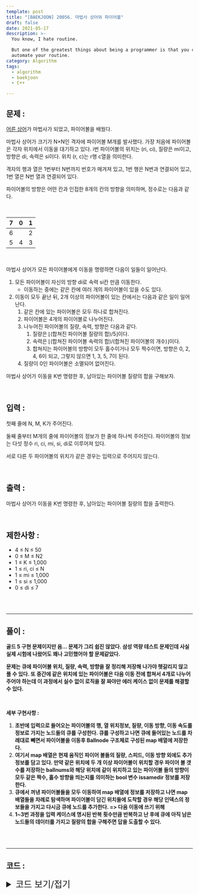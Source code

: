 ```yaml
---
template: post
title: "[BAEKJOON] 20056. 마법사 상어와 파이어볼"
draft: false
date: 2021-05-17
description: >-
  You know, I hate routine.

  But one of the greatest things about being a programmer is that you can
  automate your routine.
category: Algorithm
tags:
  - algorithm
  - baekjoon
  - C++

---
```




## 문제 : 

[어른 상어](https://www.acmicpc.net/problem/19237)가 마법사가 되었고, 파이어볼을 배웠다.

마법사 상어가 크기가 N×N인 격자에 파이어볼 M개를 발사했다. 가장 처음에 파이어볼은 각자 위치에서 이동을 대기하고 있다. i번 파이어볼의 위치는 (ri, ci), 질량은 mi이고, 방향은 di, 속력은 si이다. 위치 (r, c)는 r행 c열을 의미한다.

격자의 행과 열은 1번부터 N번까지 번호가 매겨져 있고, 1번 행은 N번과 연결되어 있고, 1번 열은 N번 열과 연결되어 있다.

파이어볼의 방향은 어떤 칸과 인접한 8개의 칸의 방향을 의미하며, 정수로는 다음과 같다.

<br/>

|  7   |  0   |  1   |
| :--: | :--: | :--: |
|  6   |      |  2   |
|  5   |  4   |  3   |

<br/>

마법사 상어가 모든 파이어볼에게 이동을 명령하면 다음이 일들이 일어난다.

1. 모든 파이어볼이 자신의 방향 di로 속력 si칸 만큼 이동한다.
   - 이동하는 중에는 같은 칸에 여러 개의 파이어볼이 있을 수도 있다.
2. 이동이 모두 끝난 뒤, 2개 이상의 파이어볼이 있는 칸에서는 다음과 같은 일이 일어난다.
   1. 같은 칸에 있는 파이어볼은 모두 하나로 합쳐진다.
   2. 파이어볼은 4개의 파이어볼로 나누어진다.
   3. 나누어진 파이어볼의 질량, 속력, 방향은 다음과 같다.
      1. 질량은 ⌊(합쳐진 파이어볼 질량의 합)/5⌋이다.
      2. 속력은 ⌊(합쳐진 파이어볼 속력의 합)/(합쳐진 파이어볼의 개수)⌋이다.
      3. 합쳐지는 파이어볼의 방향이 모두 홀수이거나 모두 짝수이면, 방향은 0, 2, 4, 6이 되고, 그렇지 않으면 1, 3, 5, 7이 된다.
   4. 질량이 0인 파이어볼은 소멸되어 없어진다.

마법사 상어가 이동을 K번 명령한 후, 남아있는 파이어볼 질량의 합을 구해보자.

<br/>

## 입력 :

첫째 줄에 N, M, K가 주어진다.

둘째 줄부터 M개의 줄에 파이어볼의 정보가 한 줄에 하나씩 주어진다. 파이어볼의 정보는 다섯 정수 ri, ci, mi, si, di로 이루어져 있다.

서로 다른 두 파이어볼의 위치가 같은 경우는 입력으로 주어지지 않는다.

<br/>

## 출력 : 

마법사 상어가 이동을 K번 명령한 후, 남아있는 파이어볼 질량의 합을 출력한다.

<br/>

## 제한사항 : 

- 4 ≤ N ≤ 50
- 0 ≤ M ≤ N2
- 1 ≤ K ≤ 1,000
- 1 ≤ ri, ci ≤ N
- 1 ≤ mi ≤ 1,000
- 1 ≤ si ≤ 1,000
- 0 ≤ di ≤ 7

<br/>

<br/>

___

## 풀이 :

**골드 5 구현 문제이지만 음... 문제가 그리 쉽진 않았다. 삼성 역량 테스트 문제인데 사실 실제 시험에 나왔어도 꽤나 고민했어야 할 문제같았다.**

**문제는 큐에 파이어볼 위치, 질량, 속력, 방향을 잘 정리해 저장해 나가야 헷갈리지 않고 풀 수 있다. 또 중간에 같은 위치에 있는 파이어볼은 다음 이동 전에 합쳐서 4개로 나누어주어야 하는데 이 과정에서 실수 없이 로직을 잘 짜야만 에러 케이스 없이 문제를 해결할 수 있다.**

**<br/>**

**세부 구현사항 :** 

1. **초반에 입력으로 들어오는 파이어볼의 행, 열 위치정보, 질량, 이동 방향, 이동 속도를 정보로 가지는 노드들의 큐를 구성한다. 큐를 구성하고 나면 큐에 들어있는 노드를 차례대로 빼면서 파이어볼을 이동후 Ballnode 구조체로 구성된 map 배열에 저장한다.**
2. **여기서 map 배열은 현재 움직인 파이어 볼들의 질량, 스피드, 이동 방향 외에도 추가 정보를 담고 있다. 만약 같은 위치에 두 개 이상 파이어볼이 위치할 경우 파이어 볼 갯수를 저장하는 ballnums와 해당 위치에 같이 위치하고 있는 파이어볼 들의 방향이 모두 같은 짝수, 홀수 방향을 띄는지를 의미하는 bool 변수 issamedir 정보를 저장한다.**
3. **큐에서 꺼낸 파이어볼들을 모두 이동하여 map 배열에 정보를 저장하고 나면 map 배열들을 차례로 탐색하며 파이어볼이 담긴 위치들에 도착할 경우 해당 인덱스의 정보들을 가지고 다시금 큐에 노드를 추가한다. => 다음 이동에 쓰기 위해**
4. **1~3번 과정을 입력 케이스에 명시된 반복 횟수만큼 반복하고 난 후에 큐에 아직 남은 노드들의 데이터를 가지고 질량의 합을 구해주면 답을 도출할 수 있다.**

<br/>

<br/>

---

## 코드 :

<details>
<summary style="cursor:pointer; font-size:1.5rem">
	코드 보기/접기
</summary>

```c++
#include <iostream>
#include <queue>

using namespace std;
typedef struct Qnode {
    int x, y, mass, dir, speed;
} Qnode;

typedef struct Ballnode {
    int mass = 0, speed = 0, dir = -1, ballnums = 0;
    bool issamedir = true;
};
Ballnode map[51][51];
queue<Qnode> q;
int di[8] = {-1, -1, 0, 1, 1, 1, 0, -1}, dj[8] = {0, 1, 1, 1, 0, -1, -1, -1}, n;

void fireballMoveProcess() {

    while (!q.empty()) {
        int curx = q.front().x, cury = q.front().y, curmass = q.front().mass, curdir = q.front().dir, curspeed = q.front().speed;
        int cmpx = ((curx + di[curdir] * curspeed) % n + n) % n, cmpy = ((cury + dj[curdir] * curspeed) % n + n) % n;
        q.pop();

        if (map[cmpx][cmpy].issamedir && map[cmpx][cmpy].dir != -1)
            map[cmpx][cmpy].issamedir = (map[cmpx][cmpy].dir % 2 == curdir % 2);
        map[cmpx][cmpy].mass += curmass;
        map[cmpx][cmpy].speed += curspeed;
        map[cmpx][cmpy].ballnums++;
        map[cmpx][cmpy].dir = curdir;
    }   // fireball 이동 후 map에 정보 저장

    for (int i = 0; i < n; i++)
        for (int j = 0; j < n; j++) {
            if (map[i][j].ballnums == 0) continue;
            else if (map[i][j].ballnums == 1) q.push(Qnode{i, j, map[i][j].mass, map[i][j].dir, map[i][j].speed});
            else {
                int startdir = (map[i][j].issamedir) ? 0 : 1;
                int cmpmass = map[i][j].mass / 5, cmpspeed = map[i][j].speed / map[i][j].ballnums;
                if (cmpmass) {
                    for (int k = 0; k < 4; k++) {
                        q.push(Qnode{i, j, cmpmass, startdir, cmpspeed});
                        startdir += 2;
                    }
                }
            }
            map[i][j] = Ballnode{0, 0, -1, 0, true};
        }
    // 파이어볼들 다시 큐에 삽입 (2개이상 같은 칸에 있는 경우 4개로 분할해서 큐에 삽입)
}

int main() {
    int m, repeats, totalmass = 0;
    cin >> n >> m >> repeats;

    int x, y, mass, dir, speed;
    while (m--) {
        cin >> x >> y >> mass >> speed >> dir;
        q.push(Qnode{x - 1, y - 1, mass, dir, speed});
    }

    while (repeats--) {
        fireballMoveProcess();
    }

    while (!q.empty()) {
        totalmass += q.front().mass;
        q.pop();
    }

    cout << totalmass << '\n';
}
```

</details>
<br/>

<br/>

